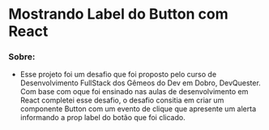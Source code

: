 # Mostrando Label do Button com React

### Sobre:
- Esse projeto foi um desafio que foi proposto pelo curso de Desenvolvimento FullStack dos Gêmeos do Dev em Dobro, DevQuester. Com base com oque foi ensinado nas aulas de desenvolvimento em React completei esse desafio, o desafio consitia em criar um componente Button com um evento de clique que apresente um alerta informando a prop label do botão que foi clicado. 